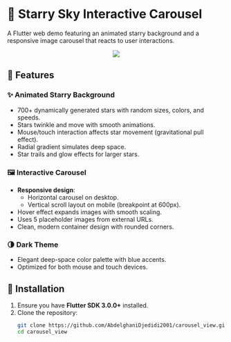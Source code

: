 # 🌌 Starry Sky Interactive Carousel

A Flutter web demo featuring an animated starry background and a responsive image carousel that reacts to user interactions.

<p align="center">
  <img src="https://ibb.co/mVTygTKF"/>
</p>

## 🚀 Features

### ✨ Animated Starry Background
- 700+ dynamically generated stars with random sizes, colors, and speeds.
- Stars twinkle and move with smooth animations.
- Mouse/touch interaction affects star movement (gravitational pull effect).
- Radial gradient simulates deep space.
- Star trails and glow effects for larger stars.

### 🖼️ Interactive Carousel
- **Responsive design**:
  - Horizontal carousel on desktop.
  - Vertical scroll layout on mobile (breakpoint at 600px).
- Hover effect expands images with smooth scaling.
- Uses 5 placeholder images from external URLs.
- Clean, modern container design with rounded corners.

### 🌗 Dark Theme
- Elegant deep-space color palette with blue accents.
- Optimized for both mouse and touch devices.

## 🔧 Installation

1. Ensure you have **Flutter SDK 3.0.0+** installed.
2. Clone the repository:
   ```bash
   git clone https://github.com/AbdelghaniDjedidi2001/carousel_view.git
   cd carousel_view
